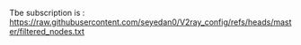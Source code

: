 Tbe subscription is : https://raw.githubusercontent.com/seyedan0/V2ray_config/refs/heads/master/filtered_nodes.txt
